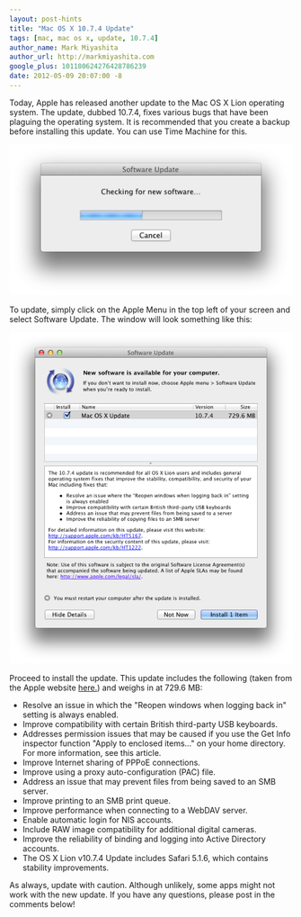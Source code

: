 ```yaml
---
layout: post-hints
title: "Mac OS X 10.7.4 Update"
tags: [mac, mac os x, update, 10.7.4]
author_name: Mark Miyashita
author_url: http://markmiyashita.com
google_plus: 101180624276428786239
date: 2012-05-09 20:07:00 -8
---
```


Today, Apple has released another update to the Mac OS X Lion operating system. The update, dubbed 10.7.4, fixes various bugs that have been plaguing the operating system. It is recommended that you create a backup before installing this update. You can use Time Machine for this.

<img class="clear blog-image full-border" src="/images/software_update.png" title="Software Update">

To update, simply click on the Apple Menu in the top left of your screen and select Software Update. The window will look something like this:

<img class="clear blog-image full-border" src="/images/mac_os_x_update.png" title="Mac OS X 10.7.4 Update">

Proceed to install the update. This update includes the following (taken from the Apple website <a href="http://support.apple.com/kb/HT5167">here.</a>) and weighs in at 729.6 MB:

* Resolve an issue in which the "Reopen windows when logging back in" setting is always enabled.
* Improve compatibility with certain British third-party USB keyboards.
* Addresses permission issues that may be caused if you use the Get Info inspector function "Apply to enclosed items…" on your home directory. For more information, see this article.
* Improve Internet sharing of PPPoE connections.
* Improve using a proxy auto-configuration (PAC) file.
* Address an issue that may prevent files from being saved to an SMB server.
* Improve printing to an SMB print queue.
* Improve performance when connecting to a WebDAV server.
* Enable automatic login for NIS accounts.
* Include RAW image compatibility for additional digital cameras.
* Improve the reliability of binding and logging into Active Directory accounts.
* The OS X Lion v10.7.4 Update includes Safari 5.1.6, which contains stability improvements.

As always, update with caution. Although unlikely, some apps might not work with the new update. If you have any questions, please post in the comments below!
